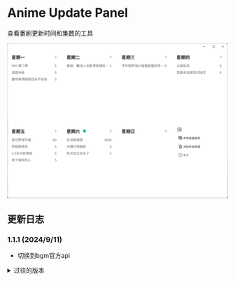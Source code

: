 # Anime Update Panel

查看番剧更新时间和集数的工具

![截图](demo/截图.png)

## 更新日志

### 1.1.1 (2024/9/11)
- 切换到bgm官方api

<details>
<summary>过往的版本</summary>

### 1.1.0 (2024/8/10)
- 添加查看本季度所有番剧时刻表
- 添加”关于“对话框
- 改进一些交互和界面

### 1.0.6
- 解决Windows下图标模糊的问题

### 1.0.5
- 添加右键菜单
- 重构删除逻辑

### 1.0.4
- 改进字体样式
- 修改Windows语言识别
- 缩小了软件体积

### 1.0.3
- 更新版权信息
- 更新依赖包以兼容新版本Flutter
- 修改Windows识别的程序信息

### 1.0.2
- 迁移到Flutter3

### 1.0.1
- 修复退出之后没有保存的问题
- 添加macOS本地化语言

### 1.0.0
- 第一个版本

</details>